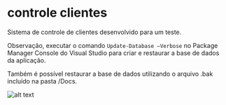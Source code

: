 # controle clientes

Sistema de controle de clientes desenvolvido para um teste.

Observação, executar o comando 
```Update-Database –Verbose```
no Package Manager Console do Visual Studio para criar e restaurar a base de dados da aplicação. 

Também é possível restaurar a base de dados utilizando o arquivo .bak incluído na pasta /Docs.

![alt text](Docs/ModeloEntidadeRelacionamento.JPG)
